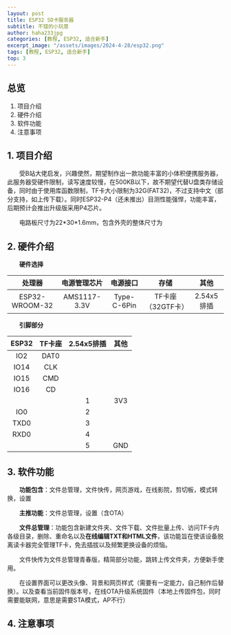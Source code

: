 ```yaml
---
layout: post
title: ESP32 SD卡服务器
subtitle: 不错的小玩意
author: haha233jpg
categories: [教程, ESP32, 适合新手]
excerpt_image: "/assets/images/2024-4-28/esp32.png"
tags: [教程, ESP32, 适合新手]
top: 3
---
```


## 总览
 1. 项目介绍
 2. 硬件介绍
 3. 软件功能
 4. 注意事项

## 1. 项目介绍
&emsp;&emsp;受B站大佬启发，兴趣使然，期望制作出一款功能丰富的小体积便携服务器，此服务器受硬件限制，读写速度较慢，在500KB以下，故不期望代替U盘类存储设备，同时由于使用库函数限制，TF卡大小限制为32G(FAT32)，不过支持中文（部分支持，如上传下载）。同时ESP32-P4（还未推出）目测性能强悍，功能丰富，后期预计会推出升级版采用P4芯片。

&emsp;&emsp;电路板尺寸为22\*30\*1.6mm，包含外壳的整体尺寸为

## 2. 硬件介绍
&emsp;&emsp;**硬件选择**

|     处理器     | 电源管理芯片 |  电源接口   |       存储        |    其他    |
| :------------: | :----------: | :---------: | :---------------: | :--------: |
| ESP32-WROOM-32 | AMS1117-3.3V | Type-C-6Pin | TF卡座（32GTF卡） | 2.54x5排插 |

&emsp;&emsp;**引脚部分**

| ESP32 | TF卡座 | 2.54x5排插 | 其他  |
| :---: | :----: | :--------: | :---: |
|  IO2  |  DAT0  |            |       |
| IO14  |  CLK   |            |       |
| IO15  |  CMD   |            |       |
| IO16  |   CD   |            |       |
|       |        |     1      |  3V3  |
|  IO0  |        |     2      |       |
| TXD0  |        |     3      |       |
| RXD0  |        |     4      |       |
|       |        |     5      |  GND  |

## 3. 软件功能
&emsp;&emsp;**功能包含**：文件总管理，文件快传，网页游戏，在线影院，剪切板，模式转换，设置

&emsp;&emsp;**主推功能**：文件总管理，设置（含OTA）

&emsp;&emsp;**文件总管理**：功能包含新建文件夹、文件下载、文件批量上传、访问TF卡内各级目录，删除、重命名以及**在线编辑TXT和HTML文件**，该功能旨在使该设备脱离读卡器完全管理TF卡，免去插拔以及频繁更换设备的烦恼。

&emsp;&emsp;文件快传为文件总管理青春版，精简部分功能，跳转上传文件夹，方便新手使用。

&emsp;&emsp;在设置界面可以更改头像、背景和网页样式（需要有一定能力，自己制作后替换）。以及查看当前固件版本号，在线OTA升级系统固件（本地上传固件包，同时需要能联网，意思是需要STA模式，AP不行）

## 4. 注意事项